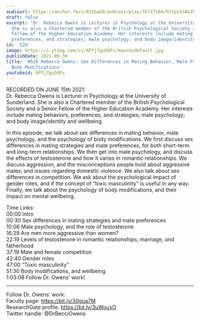 ```yaml
---
audiourl: https://anchor.fm/s/822ba20/podcast/play/35727166/https%3A%2F%2Fd3ctxlq1ktw2nl.cloudfront.net%2Fstaging%2F2021-5-18%2F31b676dc-bb55-68f0-b961-b416a9958be5.m4a
draft: false
excerpt: 'Dr. Rebecca Owens is Lecturer in Psychology at the University of Sunderland.
  She is also a Chartered member of the British Psychological Society and a Senior
  Fellow of the Higher Education Academy. Her interests include mating behaviors,
  preferences, and strategies; male psychology; and body image/identity and wellbeing. '
id: '528'
image: https://i.ytimg.com/vi/APYj7gu50Fs/maxresdefault.jpg
publishDate: 2021-09-30
title: '#528 Rebecca Owens: Sex Differences in Mating Behavior, Male Psychology, and
  Body Modifications'
youtubeid: APYj7gu50Fs
---
```

<div class="timelinks">

RECORDED ON JUNE 15th 2021.  
Dr. Rebecca Owens is Lecturer in Psychology at the University of Sunderland. She is also a Chartered member of the British Psychological Society and a Senior Fellow of the Higher Education Academy. Her interests include mating behaviors, preferences, and strategies; male psychology; and body image/identity and wellbeing. 

In this episode, we talk about sex differences in mating behavior, male psychology, and the psychology of body modifications. We first discuss sex differences in mating strategies and mate preferences, for both short-term and long-term relationships. We then get into male psychology, and discuss the effects of testosterone and how it varies in romantic relationships. We discuss aggression, and the misconceptions people hold about aggressive males, and issues regarding domestic violence. We also talk about sex differences in competition. We ask about the psychological impact of gender roles, and if the concept of “toxic masculinity” is useful in any way. Finally, we talk about the psychology of body modifications, and their impact on mental wellbeing.

Time Links:  
<time>00:00</time> Intro  
<time>00:30</time> Sex differences in mating strategies and mate preferences  
<time>10:06</time> Male psychology, and the role of testosterone  
<time>16:29</time> Are men more aggressive than women?  
<time>22:19</time> Levels of testosterone in romantic relationships, marriage, and fatherhood  
<time>37:19</time> Male and female competition  
<time>42:40</time> Gender roles  
<time>47:00</time> “Toxic masculinity”  
<time>51:30</time> Body modifications, and wellbeing  
<time>1:03:08</time> Follow Dr. Owens’ work!

---

Follow Dr. Owens’ work:  
Faculty page: https://bit.ly/30gua7M  
ResearchGate profile: https://bit.ly/3uWouxO  
Twitter handle: @DrBecciOwens
</div>


